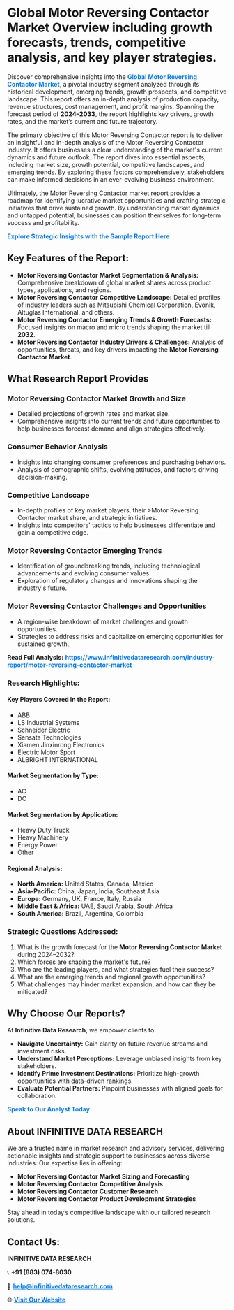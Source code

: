 <h1>Global Motor Reversing Contactor Market Overview including growth forecasts, trends, competitive analysis, and key player strategies.</h1>
<p>
Discover comprehensive insights into the 
<a href="https://www.infinitivedataresearch.com/industry-report/motor-reversing-contactor-market" rel="dofollow" style="color: #007BFF; text-decoration: none;"><strong>Global Motor Reversing Contactor Market</strong></a>, a pivotal industry segment analyzed through its historical development, emerging trends, growth prospects, and competitive landscape. This report offers an in-depth analysis of production capacity, revenue structures, cost management, and profit margins. Spanning the forecast period of <strong>2024–2033</strong>, the report highlights key drivers, growth rates, and the market’s current and future trajectory.
</p>
<p>
The primary objective of this Motor Reversing Contactor report is to deliver an insightful and in-depth analysis of the Motor Reversing Contactor industry. It offers businesses a clear understanding of the market's current dynamics and future outlook. The report dives into essential aspects, including market size, growth potential, competitive landscapes, and emerging trends. By exploring these factors comprehensively, stakeholders can make informed decisions in an ever-evolving business environment.
</p>
<p>
Ultimately, the Motor Reversing Contactor market report provides a roadmap for identifying lucrative market opportunities and crafting strategic initiatives that drive sustained growth. By understanding market dynamics and untapped potential, businesses can position themselves for long-term success and profitability.
</p>
<p>
<a href="https://www.infinitivedataresearch.com/request-sample/reportId=106564" style="color: #007BFF; text-decoration: none;"><strong>Explore Strategic Insights with the Sample Report Here</strong></a>
</p>

<h2>Key Features of the Report:</h2>
<ul>
<li><strong>Motor Reversing Contactor Market Segmentation & Analysis:</strong> Comprehensive breakdown of global market shares across product types, applications, and regions.</li>
<li><strong>Motor Reversing Contactor Competitive Landscape:</strong> Detailed profiles of industry leaders such as Mitsubishi Chemical Corporation, Evonik, Altuglas International, and others.</li>
<li><strong>Motor Reversing Contactor Emerging Trends & Growth Forecasts:</strong> Focused insights on macro and micro trends shaping the market till <strong>2032</strong>.</li>
<li><strong>Motor Reversing Contactor Industry Drivers & Challenges:</strong> Analysis of opportunities, threats, and key drivers impacting the <strong>Motor Reversing Contactor Market</strong>.</li>
</ul>

<h2>What Research Report Provides</h2>
<h3>Motor Reversing Contactor Market Growth and Size</h3>
<ul>
<li>Detailed projections of growth rates and market size.</li>
<li>Comprehensive insights into current trends and future opportunities to help businesses forecast demand and align strategies effectively.</li>
</ul>

<h3>Consumer Behavior Analysis</h3>
<ul>
<li>Insights into changing consumer preferences and purchasing behaviors.</li>
<li>Analysis of demographic shifts, evolving attitudes, and factors driving decision-making.</li>
</ul>

<h3>Competitive Landscape</h3>
<ul>
<li>In-depth profiles of key market players, their >Motor Reversing Contactor market share, and strategic initiatives.</li>
<li>Insights into competitors' tactics to help businesses differentiate and gain a competitive edge.</li>
</ul>

<h3>Motor Reversing Contactor Emerging Trends</h3>
<ul>
<li>Identification of groundbreaking trends, including technological advancements and evolving consumer values.</li>
<li>Exploration of regulatory changes and innovations shaping the industry's future.</li>
</ul>

<h3>Motor Reversing Contactor Challenges and Opportunities</h3>
<ul>
<li>A region-wise breakdown of market challenges and growth opportunities.</li>
<li>Strategies to address risks and capitalize on emerging opportunities for sustained growth.</li>
</ul>
<p><strong>Read Full Analysis:</strong> <a href="https://www.infinitivedataresearch.com/industry-report/motor-reversing-contactor-market" rel="dofollow" style="color: #007BFF; text-decoration: none;"><strong>https://www.infinitivedataresearch.com/industry-report/motor-reversing-contactor-market</strong></a></p>
<h3>Research Highlights:</h3>
<h4>Key Players Covered in the Report:</h4>
<ul><li>ABB</li><li>LS Industrial Systems</li><li>Schneider Electric</li><li>Sensata Technologies</li><li>Xiamen Jinxinrong Electronics</li><li>Electric Motor Sport</li><li>ALBRIGHT INTERNATIONAL</li></ul>
<h4>Market Segmentation by Type:</h4>
<ul><li>AC</li><li>DC</li></ul>
<h4>Market Segmentation by Application:</h4>
<ul><li>Heavy Duty Truck</li><li>Heavy Machinery</li><li>Energy Power</li><li>Other</li></ul>

<h4>Regional Analysis:</h4>
<ul>
<li><strong>North America:</strong> United States, Canada, Mexico</li>
<li><strong>Asia-Pacific:</strong> China, Japan, India, Southeast Asia</li>
<li><strong>Europe:</strong> Germany, UK, France, Italy, Russia</li>
<li><strong>Middle East & Africa:</strong> UAE, Saudi Arabia, South Africa</li>
<li><strong>South America:</strong> Brazil, Argentina, Colombia</li>
</ul>

<h3>Strategic Questions Addressed:</h3>
<ol>
<li>What is the growth forecast for the <strong>Motor Reversing Contactor Market</strong> during 2024–2032?</li>
<li>Which forces are shaping the market's future?</li>
<li>Who are the leading players, and what strategies fuel their success?</li>
<li>What are the emerging trends and regional growth opportunities?</li>
<li>What challenges may hinder market expansion, and how can they be mitigated?</li>
</ol>

<h2>Why Choose Our Reports?</h2>
<p>At <strong>Infinitive Data Research</strong>, we empower clients to:</p>
<ul>
<li><strong>Navigate Uncertainty:</strong> Gain clarity on future revenue streams and investment risks.</li>
<li><strong>Understand Market Perceptions:</strong> Leverage unbiased insights from key stakeholders.</li>
<li><strong>Identify Prime Investment Destinations:</strong> Prioritize high-growth opportunities with data-driven rankings.</li>
<li><strong>Evaluate Potential Partners:</strong> Pinpoint businesses with aligned goals for collaboration.</li>
</ul>
<p><a href="https://www.infinitivedataresearch.com/industry-report/motor-reversing-contactor-market" rel="dofollow" style="color: #007BFF; text-decoration: none;"><strong>Speak to Our Analyst Today</strong></a></p>

<h2>About INFINITIVE DATA RESEARCH</h2>
<p>We are a trusted name in market research and advisory services, delivering actionable insights and strategic support to businesses across diverse industries. Our expertise lies in offering:</p>
<ul>
<li><strong>Motor Reversing Contactor Market Sizing and Forecasting</strong></li>
<li><strong>Motor Reversing Contactor Competitive Analysis</strong></li>
<li><strong>Motor Reversing Contactor Customer Research</strong></li>
<li><strong>Motor Reversing Contactor Product Development Strategies</strong></li>
</ul>
<p>Stay ahead in today’s competitive landscape with our tailored research solutions.</p>

<h2>Contact Us:</h2>
<p><strong>INFINITIVE DATA RESEARCH</strong></p>
<p>📞 <strong>+91 (883) 074-8030</strong></p>
<p>📧 <strong><a href="mailto:help@infinitivedataresearch.com" style="color: #007BFF;">help@infinitivedataresearch.com</a></strong></p>
<p>🌐 <strong><a href="https://www.infinitivedataresearch.com" rel="dofollow" style="color: #007BFF;">Visit Our Website</a></strong></p>